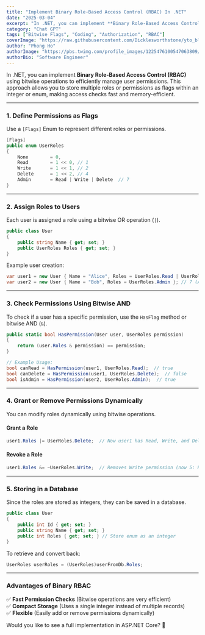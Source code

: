 ```yaml
---
title: "Implement Binary Role-Based Access Control (RBAC) In .NET"
date: "2025-03-04"
excerpt: "In .NET, you can implement **Binary Role-Based Access Control (RBAC)** using bitwise operations to efficiently manage user permissions. This approach allows you to store multiple roles or permissions as flags within an integer or enum, making access checks fast and memory-efficient."
category: "Chat GPT"
tags: ["Bitwise Flags", "Coding", "Authorization", "RBAC"]
coverImage: "https://raw.githubusercontent.com/Dicklesworthstone/yto_blog_posts/refs/heads/main/blog_01_banner.webp"
author: "Phong Ho"
authorImage: "https://pbs.twimg.com/profile_images/1225476100547063809/53jSWs7z_400x400.jpg"
authorBio: "Software Engineer"
---
```


In .NET, you can implement **Binary Role-Based Access Control (RBAC)** using bitwise operations to efficiently manage user permissions. This approach allows you to store multiple roles or permissions as flags within an integer or enum, making access checks fast and memory-efficient.

---

### **1. Define Permissions as Flags**
Use a `[Flags]` Enum to represent different roles or permissions.

```csharp
[Flags]
public enum UserRoles
{
    None        = 0,
    Read        = 1 << 0, // 1
    Write       = 1 << 1, // 2
    Delete      = 1 << 2, // 4
    Admin       = Read | Write | Delete  // 7
}
```

---

### **2. Assign Roles to Users**
Each user is assigned a role using a bitwise OR operation (`|`).

```csharp
public class User
{
    public string Name { get; set; }
    public UserRoles Roles { get; set; }
}
```

Example user creation:

```csharp
var user1 = new User { Name = "Alice", Roles = UserRoles.Read | UserRoles.Write }; // 3 (Read + Write)
var user2 = new User { Name = "Bob", Roles = UserRoles.Admin }; // 7 (Admin)
```

---

### **3. Check Permissions Using Bitwise AND**
To check if a user has a specific permission, use the `HasFlag` method or bitwise AND (`&`).

```csharp
public static bool HasPermission(User user, UserRoles permission)
{
    return (user.Roles & permission) == permission;
}

// Example Usage:
bool canRead = HasPermission(user1, UserRoles.Read);  // true
bool canDelete = HasPermission(user1, UserRoles.Delete);  // false
bool isAdmin = HasPermission(user2, UserRoles.Admin);  // true
```

---

### **4. Grant or Remove Permissions Dynamically**
You can modify roles dynamically using bitwise operations.

#### **Grant a Role**
```csharp
user1.Roles |= UserRoles.Delete;  // Now user1 has Read, Write, and Delete (7)
```

#### **Revoke a Role**
```csharp
user1.Roles &= ~UserRoles.Write;  // Removes Write permission (now 5: Read + Delete)
```

---

### **5. Storing in a Database**
Since the roles are stored as integers, they can be saved in a database.

```csharp
public class User
{
    public int Id { get; set; }
    public string Name { get; set; }
    public int Roles { get; set; } // Store enum as an integer
}
```

To retrieve and convert back:

```csharp
UserRoles userRoles = (UserRoles)userFromDb.Roles;
```

---

### **Advantages of Binary RBAC**
✅ **Fast Permission Checks** (Bitwise operations are very efficient)  
✅ **Compact Storage** (Uses a single integer instead of multiple records)  
✅ **Flexible** (Easily add or remove permissions dynamically)

Would you like to see a full implementation in ASP.NET Core? 🚀